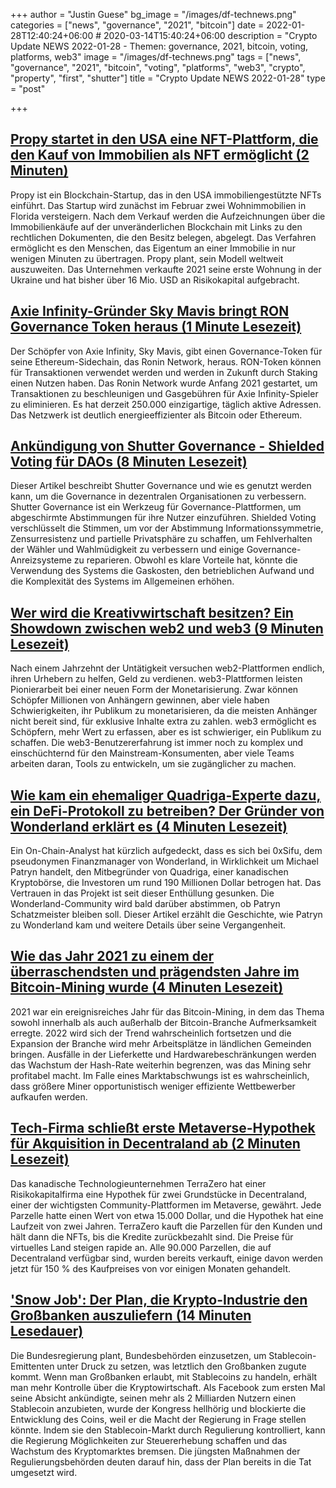 +++
author = "Justin Guese"
bg_image = "/images/df-technews.png"
categories = ["news", "governance", "2021", "bitcoin"]
date = 2022-01-28T12:40:24+06:00 # 2020-03-14T15:40:24+06:00
description = "Crypto Update NEWS 2022-01-28 - Themen: governance, 2021, bitcoin, voting, platforms, web3"
image = "/images/df-technews.png"
tags = ["news", "governance", "2021", "bitcoin", "voting", "platforms", "web3", "crypto", "property", "first", "shutter"]
title = "Crypto Update NEWS 2022-01-28"
type = "post"

+++

## [Propy startet in den USA eine NFT-Plattform, die den Kauf von Immobilien als NFT ermöglicht (2 Minuten)](https://techcrunch.com/2022/01/27/propy-launches-nft-platform-in-the-us-allowing-real-world-property-to-be-bought-as-an-nft/)

 Propy ist ein Blockchain-Startup, das in den USA immobiliengestützte NFTs einführt. Das Startup wird zunächst im Februar zwei Wohnimmobilien in Florida versteigern. Nach dem Verkauf werden die Aufzeichnungen über die Immobilienkäufe auf der unveränderlichen Blockchain mit Links zu den rechtlichen Dokumenten, die den Besitz belegen, abgelegt. Das Verfahren ermöglicht es den Menschen, das Eigentum an einer Immobilie in nur wenigen Minuten zu übertragen. Propy plant, sein Modell weltweit auszuweiten. Das Unternehmen verkaufte 2021 seine erste Wohnung in der Ukraine und hat bisher über 16 Mio. USD an Risikokapital aufgebracht.

## [Axie Infinity-Gründer Sky Mavis bringt RON Governance Token heraus (1 Minute Lesezeit)](https://www.coindesk.com/markets/2022/01/27/axie-infinity-founder-sky-mavis-launches-ron-governance-token/)

 Der Schöpfer von Axie Infinity, Sky Mavis, gibt einen Governance-Token für seine Ethereum-Sidechain, das Ronin Network, heraus. RON-Token können für Transaktionen verwendet werden und werden in Zukunft durch Staking einen Nutzen haben. Das Ronin Network wurde Anfang 2021 gestartet, um Transaktionen zu beschleunigen und Gasgebühren für Axie Infinity-Spieler zu eliminieren. Es hat derzeit 250.000 einzigartige, täglich aktive Adressen. Das Netzwerk ist deutlich energieeffizienter als Bitcoin oder Ethereum.

## [Ankündigung von Shutter Governance - Shielded Voting für DAOs (8 Minuten Lesezeit)](https://shutter.ghost.io/announcing-shutter-governance-shielded-voting-for-daos/)

 Dieser Artikel beschreibt Shutter Governance und wie es genutzt werden kann, um die Governance in dezentralen Organisationen zu verbessern. Shutter Governance ist ein Werkzeug für Governance-Plattformen, um abgeschirmte Abstimmungen für ihre Nutzer einzuführen. Shielded Voting verschlüsselt die Stimmen, um vor der Abstimmung Informationssymmetrie, Zensurresistenz und partielle Privatsphäre zu schaffen, um Fehlverhalten der Wähler und Wahlmüdigkeit zu verbessern und einige Governance-Anreizsysteme zu reparieren. Obwohl es klare Vorteile hat, könnte die Verwendung des Systems die Gaskosten, den betrieblichen Aufwand und die Komplexität des Systems im Allgemeinen erhöhen.

## [Wer wird die Kreativwirtschaft besitzen? Ein Showdown zwischen web2 und web3 (9 Minuten Lesezeit)](https://mirror.xyz/justinemoore.eth/nn6BBrdywYLEKMqiSdDH2Qzq6USTZPsQBzIiQeFLUpc)

 Nach einem Jahrzehnt der Untätigkeit versuchen web2-Plattformen endlich, ihren Urhebern zu helfen, Geld zu verdienen. web3-Plattformen leisten Pionierarbeit bei einer neuen Form der Monetarisierung. Zwar können Schöpfer Millionen von Anhängern gewinnen, aber viele haben Schwierigkeiten, ihr Publikum zu monetarisieren, da die meisten Anhänger nicht bereit sind, für exklusive Inhalte extra zu zahlen. web3 ermöglicht es Schöpfern, mehr Wert zu erfassen, aber es ist schwieriger, ein Publikum zu schaffen. Die web3-Benutzererfahrung ist immer noch zu komplex und einschüchternd für den Mainstream-Konsumenten, aber viele Teams arbeiten daran, Tools zu entwickeln, um sie zugänglicher zu machen.

## [Wie kam ein ehemaliger Quadriga-Experte dazu, ein DeFi-Protokoll zu betreiben? Der Gründer von Wonderland erklärt es (4 Minuten Lesezeit)](https://www.coindesk.com/tech/2022/01/27/how-did-a-former-quadriga-exec-end-up-running-a-defi-protocol-wonderland-founder-explains/)

 Ein On-Chain-Analyst hat kürzlich aufgedeckt, dass es sich bei 0xSifu, dem pseudonymen Finanzmanager von Wonderland, in Wirklichkeit um Michael Patryn handelt, den Mitbegründer von Quadriga, einer kanadischen Kryptobörse, die Investoren um rund 190 Millionen Dollar betrogen hat. Das Vertrauen in das Projekt ist seit dieser Enthüllung gesunken. Die Wonderland-Community wird bald darüber abstimmen, ob Patryn Schatzmeister bleiben soll. Dieser Artikel erzählt die Geschichte, wie Patryn zu Wonderland kam und weitere Details über seine Vergangenheit.

## [Wie das Jahr 2021 zu einem der überraschendsten und prägendsten Jahre im Bitcoin-Mining wurde (4 Minuten Lesezeit)](https://bitcoinmagazine.com/business/reviewing-2021-in-bitcoin-mining)

 2021 war ein ereignisreiches Jahr für das Bitcoin-Mining, in dem das Thema sowohl innerhalb als auch außerhalb der Bitcoin-Branche Aufmerksamkeit erregte. 2022 wird sich der Trend wahrscheinlich fortsetzen und die Expansion der Branche wird mehr Arbeitsplätze in ländlichen Gemeinden bringen. Ausfälle in der Lieferkette und Hardwarebeschränkungen werden das Wachstum der Hash-Rate weiterhin begrenzen, was das Mining sehr profitabel macht. Im Falle eines Marktabschwungs ist es wahrscheinlich, dass größere Miner opportunistisch weniger effiziente Wettbewerber aufkaufen werden.

## [Tech-Firma schließt erste Metaverse-Hypothek für Akquisition in Decentraland ab (2 Minuten Lesezeit)](https://outline.com/b8hJJ8)

 Das kanadische Technologieunternehmen TerraZero hat einer Risikokapitalfirma eine Hypothek für zwei Grundstücke in Decentraland, einer der wichtigsten Community-Plattformen im Metaverse, gewährt. Jede Parzelle hatte einen Wert von etwa 15.000 Dollar, und die Hypothek hat eine Laufzeit von zwei Jahren. TerraZero kauft die Parzellen für den Kunden und hält dann die NFTs, bis die Kredite zurückbezahlt sind. Die Preise für virtuelles Land steigen rapide an. Alle 90.000 Parzellen, die auf Decentraland verfügbar sind, wurden bereits verkauft, einige davon werden jetzt für 150 % des Kaufpreises von vor einigen Monaten gehandelt.

## ['Snow Job': Der Plan, die Krypto-Industrie den Großbanken auszuliefern (14 Minuten Lesedauer)](https://decrypt.co/91301/federal-reserve-crypto-regulation-plan-stablecoins-big-banks)

 Die Bundesregierung plant, Bundesbehörden einzusetzen, um Stablecoin-Emittenten unter Druck zu setzen, was letztlich den Großbanken zugute kommt. Wenn man Großbanken erlaubt, mit Stablecoins zu handeln, erhält man mehr Kontrolle über die Kryptowirtschaft. Als Facebook zum ersten Mal seine Absicht ankündigte, seinen mehr als 2 Milliarden Nutzern einen Stablecoin anzubieten, wurde der Kongress hellhörig und blockierte die Entwicklung des Coins, weil er die Macht der Regierung in Frage stellen könnte. Indem sie den Stablecoin-Markt durch Regulierung kontrolliert, kann die Regierung Möglichkeiten zur Steuererhebung schaffen und das Wachstum des Kryptomarktes bremsen. Die jüngsten Maßnahmen der Regulierungsbehörden deuten darauf hin, dass der Plan bereits in die Tat umgesetzt wird.

